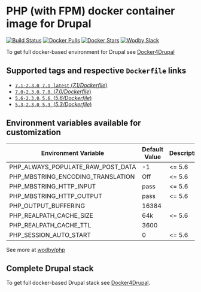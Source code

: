 # PHP (with FPM) docker container image for Drupal

[![Build Status](https://travis-ci.org/wodby/drupal-php.svg?branch=master)](https://travis-ci.org/wodby/drupal-php)
[![Docker Pulls](https://img.shields.io/docker/pulls/wodby/drupal-php.svg)](https://hub.docker.com/r/wodby/drupal-php)
[![Docker Stars](https://img.shields.io/docker/stars/wodby/drupal-php.svg)](https://hub.docker.com/r/wodby/drupal-php)
[![Wodby Slack](http://slack.wodby.com/badge.svg)](http://slack.wodby.com)

To get full docker-based environment for Drupal see [Docker4Drupal](http://docker4drupal.org)

## Supported tags and respective `Dockerfile` links

- [`7.1-2.3.0`, `7.1`, `latest` (*7.1/Dockerfile*)](https://github.com/wodby/drupal-php/tree/master/7.1/Dockerfile)
- [`7.0-2.3.0`, `7.0`, (*7.0/Dockerfile*)](https://github.com/wodby/drupal-php/tree/master/7.0/Dockerfile)
- [`5.6-2.3.0`, `5.6`, (*5.6/Dockerfile*)](https://github.com/wodby/drupal-php/tree/master/5.6/Dockerfile)
- [`5.3-2.3.0`, `5.3`, (*5.3/Dockerfile*)](https://github.com/wodby/drupal-php/tree/master/5.3/Dockerfile)

## Environment variables available for customization

| Environment Variable | Default Value | Description |
| -------------------- | ------------- | ----------- |
| PHP_ALWAYS_POPULATE_RAW_POST_DATA | -1    | <= 5.6 |
| PHP_MBSTRING_ENCODING_TRANSLATION | Off   | <= 5.6 |
| PHP_MBSTRING_HTTP_INPUT           | pass  | <= 5.6 |
| PHP_MBSTRING_HTTP_OUTPUT          | pass  | <= 5.6 |
| PHP_OUTPUT_BUFFERING              | 16384 | |
| PHP_REALPATH_CACHE_SIZE           | 64k   | <= 5.6 |
| PHP_REALPATH_CACHE_TTL            | 3600  | |
| PHP_SESSION_AUTO_START            | 0     | <= 5.6 |

See more at [wodby/php](https://github.com/wodby/php)

## Complete Drupal stack

To get full docker-based Drupal stack see [Docker4Drupal](https://github.com/wodby/docker4drupal).
